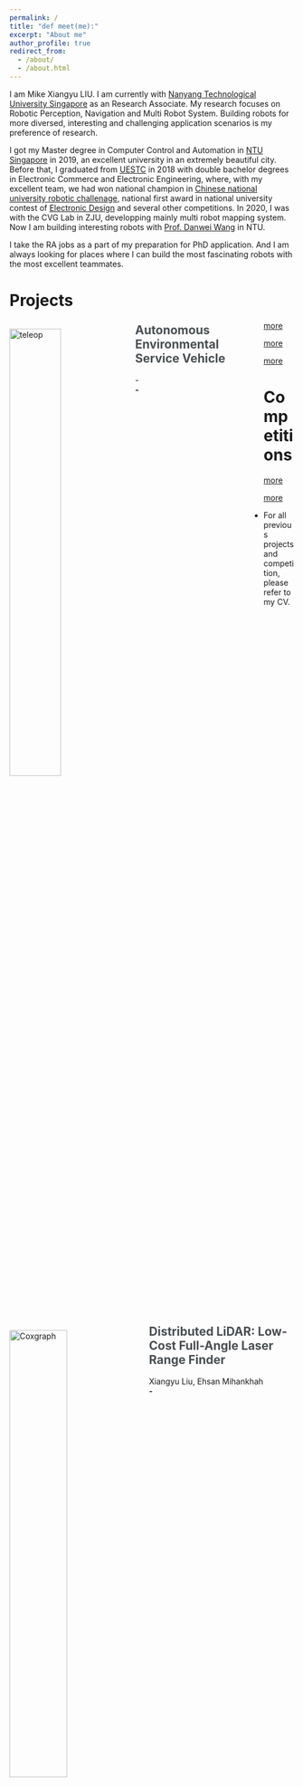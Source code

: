 ```yaml
---
permalink: /
title: "def meet(me):"
excerpt: "About me"
author_profile: true
redirect_from: 
  - /about/
  - /about.html
---
```


I am Mike Xiangyu LIU. I am currently with [Nanyang Technological University Singapore](https://www.ntu.edu.sg/) as an Research Associate. My research focuses on Robotic Perception, Navigation and Multi Robot System. Building robots for more diversed, interesting and challenging application scenarios is my preference of research.

I got my Master degree in Computer Control and Automation in [NTU Singapore](www.ntu.edu.sg) in 2019, an excellent university in an extremely beautiful city. Before that, I graduated from [UESTC](www.uestc.edu.cn) in 2018 with double bachelor degrees in Electronic Commerce and Electronic Engineering, where, with my excellent team, we had won national champion in [Chinese national university robotic challenage](www.robomaster.com), national first award in national university contest of [Electronic Design](http://www.nuedc-training.com.cn/) and several other competitions. In 2020, I was with the CVG Lab in ZJU, developping mainly multi robot mapping system. Now I am building interesting robots with [Prof. Danwei Wang](https://personal.ntu.edu.sg/edwwang/) in NTU.

I take the RA jobs as a part of my preparation for PhD application. And I am always looking for places where I can build the most fascinating robots with the most excellent teammates.

Projects
========


<!-- <div class="notice--primary" style="float: left">
<p>
<img src="https://img.youtube.com/vi/littBmSqiQo/0.jpg" alt="Coxgraph" height="45%" width="45%" style="float: left; padding-right: 20px">
</p>
<h2 style="margin-top:-10px"> 
<a style="text-decoration:none; color:#494e52;"  title="AESV Project Page">Autonomous Environmental Service Vehicle</a></h2><p> <br> <strong>Vehicle Teleoperation with Realtime Feedback</strong></p></div>

[more](../projects/teleop/index.md) -->

<div class="notice--primary" style="float: left"><p><img src="https://img.youtube.com/vi/littBmSqiQo/0.jpg" alt="teleop" height="45%" width="45%" style="float: left; padding-right: 20px"> <!-- ## Freetures: Localization in Signed Distance Function Maps --></p><h2 style="margin-top:-10px"> <a style="text-decoration:none; color:#494e52;"  title="Coxgraph Project Page">Autonomous Environmental Service Vehicle</a></h2><p>-<br> <strong>-</strong></p></div>


[more](../projects/teleop/index.md)

<div class="notice--primary" style="float: left"><p><img src="/images/coxgraph.png" alt="Coxgraph" height="45%" width="45%" style="float: left; padding-right: 20px"> <!-- ## Freetures: Localization in Signed Distance Function Maps --></p><h2 style="margin-top:-10px"> <a style="text-decoration:none; color:#494e52;"  title="Coxgraph Project Page">Distributed LiDAR: Low-Cost Full-Angle Laser Range Finder</a></h2><p>Xiangyu Liu, Ehsan Mihankhah <br> <strong>-</strong></p></div>


[more](../projects/dlidar/index.md)


<div class="notice--primary" style="float: left"><p><img src="/images/coxgraph.png" alt="Coxgraph" height="45%" width="45%" style="float: left; padding-right: 20px"> <!-- ## Freetures: Localization in Signed Distance Function Maps --></p><h2 style="margin-top:-10px"> <a style="text-decoration:none; color:#494e52;"  title="Coxgraph Project Page">Coxgraph: Multi-robot Collaborative, Globally Consistent, Online Dense Reconstruction System</a></h2><p>Xiangyu Liu, Weicai Ye, Chaoran Tian, Hujun Bao and Guofeng Zhang <br> <strong>IROS 2021 Best Paper Award
Finalist on Safety, Security, and Rescue Robotics in memory of Motohiro Kisoi</strong></p></div>

[more](../projects/coxgraph/index.md)

Competitions
========


<div class="notice--primary" style="float: left"><p><img src="/images/robomaster.png" alt="RoboMaster" height="45%" width="45%" style="float: left; padding-right: 20px"> <!-- ## Freetures: Localization in Signed Distance Function Maps --></p><h2 style="margin-top:-10px"> <a style="text-decoration:none; color:#494e52;" title="RoboMaster Project Page">RoboMaster Competition Drone</a></h2><p>Xiangyu Liu*, Yiqie Qu*, Jixiang Xv*, Liping He, Qianhong He<br> <strong>RoboMaster 2016 National Championship</strong></p></div>

[more](../projects/rm/index.md)


<div class="notice--primary" style="float: left"><p><img src="/images/jdx.png" alt="JDX" height="45%" width="45%" style="float: left; padding-right: 20px"> <!-- ## Freetures: Localization in Signed Distance Function Maps --></p><h2 style="margin-top:-10px"> <a style="text-decoration:none; color:#494e52;" title="JDX Project Page">JDX Auto-Sorting Robot</a></h2><p>Junru Chen*, Xiangyu Liu*, Shiwei Wu*, Xvsheng Ren*, Fanglin Zhang*<br> <strong>JD X Robotic Challenge 2017</strong></p></div>

[more](../projects/jdx/index.md)

* For all previous projects and competition, please refer to my CV.
